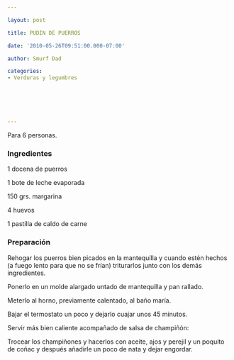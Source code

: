 ```yaml
---

layout: post

title: PUDIN DE PUERROS

date: '2010-05-26T09:51:00.000-07:00'

author: Smurf Dad

categories:
- Verduras y legumbres






---
```


Para 6 personas.

<h3>Ingredientes</h3>

1 docena de puerros

1 bote de leche evaporada

150 grs. margarina

4 huevos

1 pastilla de caldo de carne

<h3>Preparación</h3>

Rehogar los puerros bien picados en la mantequilla y cuando estén hechos (a fuego lento para que no se frían) triturarlos junto con los demás ingredientes.

Ponerlo en un molde alargado untado de mantequilla y pan rallado.

Meterlo al horno, previamente calentado, al baño maría.

Bajar el termostato un poco y dejarlo cuajar unos 45 minutos.

Servir más bien caliente acompañado de salsa de champiñón:

Trocear los champiñones y hacerlos con aceite, ajos y perejil y un poquito de coñac y después añadirle un poco de nata y dejar engordar.